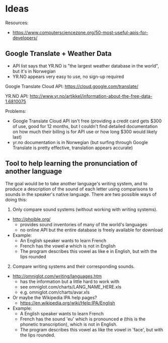 # Ideas
Resources:
- https://www.computersciencezone.org/50-most-useful-apis-for-developers/

## Google Translate + Weather Data
- API list says that YR.NO is "the largest weather database in the world", but it's in Norwegian
- YR.NO appears very easy to use, no sign-up required

Google Translate Cloud API:
https://cloud.google.com/translate/

YR.NO API:
http://www.yr.no/artikkel/information-about-the-free-data-1.6810075

Problems:
- Google Translate Cloud API isn't free (providing a credit card gets $300 of use, good for 12 months, but I couldn't find detailed documentation on how much their billing is for API use or how long $300 would likely last)
- yr.no documentation is in Norwegian (but surfing through Google Translate is pretty effective, translation appears accurate)

## Tool to help learning the pronunciation of another language
The goal would be to take another language's writing system, and to produce a description of the sound of each letter using comparisons to sounds in the speaker's native language.
There are two possible ways of doing this:
1. Only compare sound systems (without working with writing systems).
  - http://phoible.org/
    - provides sound inventories of many of the world's languages
    - no online API but the entire database is freely available for download
  - Example:
    - An English speaker wants to learn French
    - French has the vowel ø which is not in English
    - The program describes this vowel as like e in English, but with the lips rounded
2. Compare writing systems and their corresponding sounds.
  - http://omniglot.com/writing/languages.htm
    - has the information but a little hard to work with
    - see omniglot.com/charts/LANG_NAME_HERE.xls
    - e.g. omniglot.com/charts/avar.xls
  - Or maybe the Wikipedia IPA help pages?
    - https://en.wikipedia.org/wiki/Help:IPA/English
  - Example:
    - A English speaker wants to learn French
    - French has the sound 'eu' which is pronounced ø (this is the phonetic transcription), which is not in English.
    - The program describes this vowel as like the vowel in 'face', but with the lips rounded.
